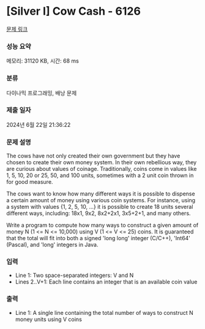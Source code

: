 # [Silver I] Cow Cash - 6126 

[문제 링크](https://www.acmicpc.net/problem/6126) 

### 성능 요약

메모리: 31120 KB, 시간: 68 ms

### 분류

다이나믹 프로그래밍, 배낭 문제

### 제출 일자

2024년 6월 22일 21:36:22

### 문제 설명

<p>The cows have not only created their own government but they have chosen to create their own money system. In their own rebellious way, they are curious about values of coinage. Traditionally, coins come in values like 1, 5, 10, 20 or 25, 50, and 100 units, sometimes with a 2 unit coin thrown in for good measure.</p>

<p>The cows want to know how many different ways it is possible to dispense a certain amount of money using various coin systems.  For instance, using a system with values {1, 2, 5, 10, ...} it is possible to create 18 units several different ways, including: 18x1, 9x2, 8x2+2x1, 3x5+2+1, and many others.</p>

<p>Write a program to compute how many ways to construct a given amount of money N (1 <= N <= 10,000) using V (1 <= V <= 25) coins. It is guaranteed that the total will fit into both a signed 'long long' integer (C/C++), 'Int64' (Pascal), and 'long' integers in Java.</p>

### 입력 

 <ul>
	<li>Line 1: Two space-separated integers: V and N</li>
	<li>Lines 2..V+1: Each line contains an integer that is an available coin value</li>
</ul>

### 출력 

 <ul>
	<li>Line 1: A single line containing the total number of ways to construct N money units using V coins</li>
</ul>

